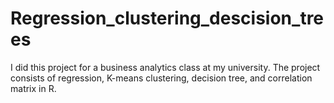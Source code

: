# Regression_clustering_descision_trees
I did this project for a business analytics class at my university. The project consists of regression, K-means clustering, decision tree, and correlation matrix in R. 
